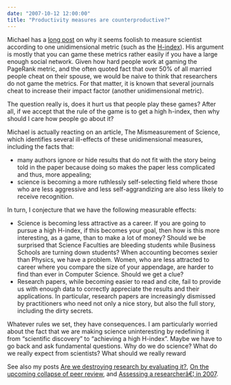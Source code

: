 ```yaml
---
date: "2007-10-12 12:00:00"
title: "Productivity measures are counterproductive?"
---
```




Michael has a [long post](https://expert-opinion.blogspot.com/2007/10/measuring-science.html) on why it seems foolish to measure scientist according to one unidimensional metric (such as the [H-index](https://en.wikipedia.org/wiki/H-index)). His argument is mostly that you can game these metrics rather easily if you have a large enough social network. Given how hard people work at gaming the PageRank metric, and the often quoted fact that over 50% of all married people cheat on their spouse, we would be naive to think that researchers do not game the metrics. For that matter, it is known that several journals cheat to increase their impact factor (another unidimensional metric).

The question really is, does it hurt us that people play these games? After all, if we accept that the rule of the game is to get a high h-index, then why should I care how people go about it?

Michael is actually reacting on an article, The Mismeasurement of Science, which identifies several ill-effects of these unidimensional measures, including the facts that:

- many authors ignore or hide results that do not fit with the story being told in the paper because doing so makes the paper less complicated and thus, more appealing;
- science is becoming a more ruthlessly self-selecting field where those who are less aggressive and less self-aggrandizing are also less likely to receive recognition.


In turn, I conjecture that we have the following measurable effects:

- Science is becoming less attractive as a career. If you are going to pursue a high H-index, if this becomes your goal, then how is this more interesting, as a game, than to make a lot of money? Should we be surprised that Science Faculties are bleeding students while Business Schools are turning down students? When accounting becomes sexier than Physics, we have a problem. Women, who are less attracted to career where you compare the size of your appendage, are harder to find than ever in Computer Science. Should we get a clue?
- Research papers, while becoming easier to read and cite, fail to provide us with enough data to correctly appreciate the results and their applications. In particular, research papers are increasingly dismissed by practitioners who need not only a nice story, but also the full story, including the dirty secrets.


Whatever rules we set, they have consequences. I am particularly worried about the fact that we are making science uninteresting by redefining it from &ldquo;scientific discovery&rdquo; to &ldquo;achieving a high H-index&rdquo;.
Maybe we have to go back and ask fundamental questions. Why do we do science? What do we really expect from scientists? What should we really reward

See also my posts [Are we destroying research by evaluating it?](http://www.daniel-lemire.com/blog/archives/2007/04/16/are-we-destroying-research-by-evaluating-it/), [On the upcoming collapse of peer review](/lemire/blog/2007/08/06/on-the-upcoming-collapse-of-peer-review/), and [Assessing a researcherâ€¦ in 2007](/lemire/blog/2007/10/05/assessing-a-researcher-in-2007/).

